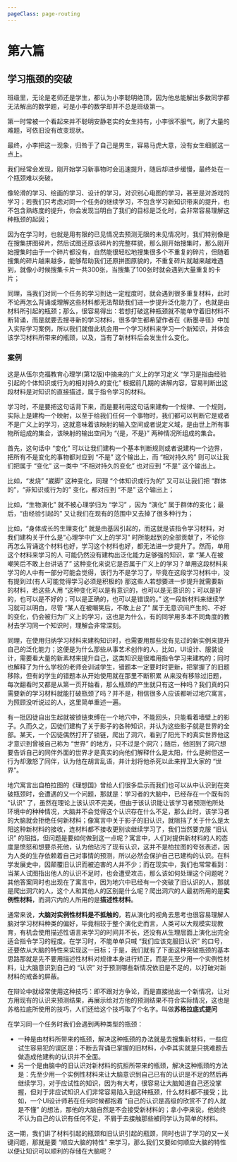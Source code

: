 ```yaml
---
pageClass: page-routing 
---
```


# 第六篇

## 学习瓶颈的突破 <Badge text="主题"/>

<div class="case">
    <p>班级里，无论是老师还是学生，都认为小李聪明绝顶，因为他总能解出多数同学都无法解出的数学题，可是小李的数学却并不总是班级第一。</p>
    <p>第一时常被一个看起来并不聪明安静老实的女生持有，小李很不服气，刷了大量的难题，可依旧没有改变现状。</p>
    <p>最终，小李把这一现象，归咎于了自己是男生，容易马虎大意，没有女生细腻这一点上。</p>
</div>

我们经常会发现，刚开始学习新事物时会迅速提升，随后却进步缓慢，最终处在一个瓶颈难以突破。

像轮滑的学习、绘画的学习、设计的学习，对识别心电图的学习，甚至是对游戏的学习；若我们只考虑对同一个任务的继续学习，不包含学习新知识带来的提升，也不包含熟练度的提升，你会发现当明白了我们的目标是泛化时，会非常容易理解这种瓶颈的起因；

因为在学习时，也就是用有限的已见情况去预测无限的未见情况时，我们特别像是在搜集拼图碎片，然后试图还原该碎片的完整样貌，那么刚开始搜集时，那么刚开始搜集时由于一个碎片都没有，自然能很轻松地搜集很多个不重复的碎片，但随着搜集的碎片越来越多，能够帮助我们还原拼图原貌的，不重复碎片就越来越难遇到，就像小时候搜集卡片一共300张，当搜集了100张时就会遇到大量重复的卡片；

同理，当我们对同一个任务的学习到达一定程度时，就会遇到很多重复材料，此时不论再怎么背诵或理解这些材料都无法帮助我们进一步提升泛化能力了，也就是由材料所引起的瓶颈；那么，很容易得出：若想打破这种瓶颈就不能单守着旧材料不断背诵，而是就要去搜寻新的学习材料，很多学生都希望作者在《断墨寻径》中加入实际学习案例，所以我们就借此机会用一个学习材料来学习一个新知识，并体会该学习材料所带来的瓶颈，以及，当有了新材料后会发生什么变化。 

### 案例

这是从伍尔克福教育心理学(第12版)中摘来的广义上的学习定义 “学习是指由经验引起的个体知识或行为的相对持久的变化” 根据前几期的讲解内容，容易判断出这段材料是对知识的直接描述，属于指令学习的材料。

学习时，不是要把这句话背下来，而是要利用这句话来建构一个规律、一个规则，实际上是建构一个映射，以至于给我们任何一个事物时，我们都可以判断它是或者不是广义上的学习，这就意味着该映射的输入空间或者说定义域，是由世上所有事物所组成的集合，该映射的输出空间为 “{是，不是}” 两种情况所组成的集合。

首先，这句话中 “变化” 可以让我们建构一个基本判断规则或者说建构一个边界，把所有不是变化的事物都对应到 “不是” 这个输出上，而 “相对持久的” 则可以让我们把属于 “变化” 这一类中 “不相对持久的变化” 也对应到 “不是” 这个输出上。

比如，“发烧” “崴脚” 这种变化，同理 “个体知识或行为的” 又可以让我们把 “群体的”，“非知识或行为的” 变化，都对应到 “不是” 这个输出上；

比如，“生物演化” 就不被心理学归为 “学习” ，因为 “演化” 属于群体的变化；最后，“由经验引起的” 又让我们在现有的范围中又去掉了很多种行为；

比如，“身体成长的生理变化” 就是由基因引起的，而这就是该指令学习材料，对我们建构关于什么是“心理学中广义上的学习” 时所能起到的全部贡献了，不论你再怎么背诵这个材料也好，学习这个材料也好，都无法进一步提升了。然而，单用这个材料来学习的人 可能仍然没有建构出泛化能力足够强的知识，拿 “某人在被嘲笑后不敢上台讲话了” 这种变化来说它是否属于广义上的学习？单用这段材料来学习的人中有一部分可能会觉得，该行为不是学习了，毕竟在这段学习材料中，没有提到过(有人可能觉得学习必须是积极的) 那这些人若想要进一步提升就需要新的材料，若这些人用 “这种变化可以是有意识的，也可以是无意识的；可以是好的，也可以是不好的；可以是正确的，也可以是错误的。” 这一段新材料来继续学习就可以明白，尽管 “某人在被嘲笑后，不敢上台了” 属于无意识间产生的、不好的变化，仍会被归为广义上的学习，这也是为什么，有的同学用多本不同角度的教材去学习同一个知识时，理解会非常深刻。

同理，在使用归纳学习材料来建构知识时，也需要用那些没有见过的新实例来提升自己的泛化能力；这便是为什么那些从事艺术创作的人，比如，UI设计、服装设计，需要看大量的新素材来提升自己，这类知识是很难用指令学习来建构的；同时也解释了为什么学校的老师会训诫学生，错题本一定要时时更新，把掌握了的旧题移除，但有的学生的错题本从开始使用就在那里不断积累 从来没有移除过旧题，每次翻看时又都是从第一页开始看，那么瓶颈的产生就只有这一种吗？我们真的只需要新的学习材料就能打破瓶颈了吗？并不是，相信很多人应该都听过地穴寓言，为照顾没听说过的人，这里简单重述一遍。

有一批囚徒自出生起就被锁链束缚在一个地穴中，不能回头，只能看着墙壁上的影子。久而久之，囚徒们建构了关于影子的各种知识，并认为这些影子就是世界的全部。某天，一个囚徒偶然打开了锁链，爬出了洞穴，看到了阳光下的真实世界他这才意识到曾被自己称为 “世界” 的地方，只不过是个洞穴；随后，他回到了洞穴想要告诉自己的同伴外面的世界才是真实的向他们解释什么是太阳，什么是树但这一行为却激怒了同伴，认为他在胡言乱语，并计划将他杀死以此来捍卫大家的 “世界”。

地穴寓言出自柏拉图的《理想国》曾给人们很多启示而我们也可以从中认识到在突破瓶颈时，会遭遇的又一个问题，那就是：学习者的大脑中，已经存在一个既有的 “认识” 了，虽然在理论上该认识不完美，但由于该认识能让该学习者预测他所处环境中的种种情况，大脑并不会觉得这个认识存在什么不足，那么此时，该学习者的大脑就会拒绝任何新材料；像寓言中关于影子的旧认识，就阻挡了关于什么是太阳这种新材料的接收，连材料都不接收更别谈继续学习了，我们当然要克服 “旧认识” 的阻挡，但问题是要如何做到这一点呢？寓言中，人们对提供新材料的人的态度是愤怒和想要杀死他，认为他玷污了现有认识，这并不是柏拉图的夸张表述，因为人类的生存依赖着自己对事情的预测，所以必然会保护自己已建构的认识。在科学发展史中，因颠覆旧认识而被迫害的人并不少；而在现实中，我们也常常看到：当某人试图指出他人的认识不足时，也会遭受攻击，那么该如何处理这个问题呢？其他答案同时也出现在了寓言中，因为地穴中已经有一个突破了旧认识的人，那就是爬出洞穴的人，这个人和其他人的区别是什么呢？爬出洞穴的人最初所用的是**实例性材料**，而洞穴内的人所用的是**描述性材料**。

通常来说，**大脑对实例性材料是不抵触的**，若从演化的视角去思考也很容易理解人脑对学习材料种类的偏好，毕竟相较于整个演化史而言，人类可以大规模实现教育，有机会使用描述性语言来学习的时间并不长，还没有从生理层面上演化出完全适合指令学习的程度。在学习时，不能单单只喊 “我们应该克服旧认识” 的口号，还要依从大脑的特性来实现这一目标；于是，我们就有了下面这种突破瓶颈的基本思路那就是先不要用描述性材料对规律本身进行矫正，而是先至少用一个实例性材料，让大脑意识到自己的 “认识” 对于预测哪些新情况依旧是不足的，以打破对新材料的戒备的屏蔽。

在辩论中就经常使用这种技巧：即不跟对方争论，而是直接抛出一个新情况，让对方用现有的认识来预测结果，再展示给对方他的预测结果不符合实际情况，这也是苏格拉底所使用的技巧，人们还给这个技巧取了个名字。叫做**苏格拉底式提问** 

<Badge text="总结" type="error" /> 在学习同一个任务时我们会遇到两种类型的瓶颈：

* 一种是由材料所带来的瓶颈，解决这种瓶颈的办法就是去搜集新材料，一些应试生容易犯的误区是：不断去背诵已掌握的旧材料，小李其实就是只挑难题去做造成他建构的认识并不全面。
* 另一个是由脑中的旧认识对新材料的抗拒所带来的瓶颈，解决这种瓶颈的方法是：先至少用一个实例性材料来让大脑意识到自己已有的认识是不足的然后再继续学习，对于应试性的知识，因为有大考，很容易让大脑知道自己还没掌握，但对于非应试知识人们非常容易陷入到这种瓶颈，什么材料都不接受；比如，一个UI设计师若在任何时候都抱着 “自己的认识是高级的欣赏不了的人就是不懂” 的想法，那他的大脑自然是不会接受新材料的；拿小李来说，他始终不认为自己的认识有任何不足，不屑于去接触那些被同学认为简单的材料。

这一期，我们讲了材料引起的瓶颈和旧认识引起的瓶颈，同时也讲了学习的又一关键问题，那就是要 “顺应大脑的特性” 来学习，那么我们又要如何顺应大脑的特性 以便让知识可以顺利的存储在大脑呢？